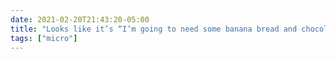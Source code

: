 ```yaml
---
date: 2021-02-20T21:43:20-05:00
title: "Looks like it’s “I’m going to need some banana bread and chocolate chips to make it through the rest of this response to reviewers letter” o’clock."
tags: ["micro"]
---
```


